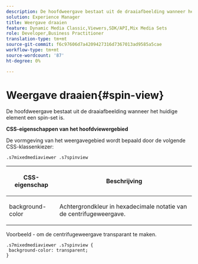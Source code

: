 ```yaml
---
description: De hoofdweergave bestaat uit de draaiafbeelding wanneer het huidige element een spin-set is.
solution: Experience Manager
title: Weergave draaien
feature: Dynamic Media Classic,Viewers,SDK/API,Mix Media Sets
role: Developer,Business Practitioner
translation-type: tm+mt
source-git-commit: f6c97606d7a4209427316d7367013ad9585a5cae
workflow-type: tm+mt
source-wordcount: '87'
ht-degree: 0%

---
```



# Weergave draaien{#spin-view}

De hoofdweergave bestaat uit de draaiafbeelding wanneer het huidige element een spin-set is.

<!--<a id="section_061E550C1C1D4DB2BD663A898895B38C"></a>-->

**CSS-eigenschappen van het hoofdviewergebied**

De vormgeving van het weergavegebied wordt bepaald door de volgende CSS-klassenkiezer:

```
.s7mixedmediaviewer .s7spinview
```

<table id="table_94EE3F5BBE4547C0B4943471CEE7EDE4"> 
 <thead> 
  <tr> 
   <th colname="col1" class="entry"> <p> CSS-eigenschap </p> </th> 
   <th colname="col2" class="entry"> <p>Beschrijving </p> </th> 
  </tr> 
 </thead>
 <tbody> 
  <tr> 
   <td colname="col1"> <p> <span class="codeph"> background-color  </span> </p> </td> 
   <td colname="col2"> <p> Achtergrondkleur in hexadecimale notatie van de centrifugeweergave. </p> </td> 
  </tr> 
 </tbody> 
</table>

Voorbeeld - om de centrifugeweergave transparant te maken.

```
.s7mixedmediaviewer .s7spinview { 
 background-color: transparent; 
}
```

